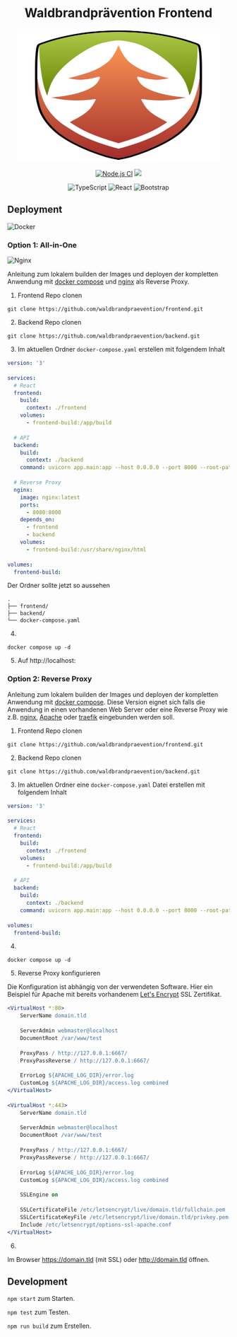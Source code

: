 <h1 align="center">Waldbrandprävention Frontend</h1>
<p align="center">   
    <img width="460" height="300" src="src/assets/img/logo-v1.svg">
</p>

<div align="center">

[![Node.js CI](https://img.shields.io/github/workflow/status/waldbrandpraevention/frontend/Node.js%20CI?style=for-the-badge)](https://github.com/waldbrandpraevention/frontend/actions/workflows/node.js.yml)
![](https://img.shields.io/github/commit-activity/m/waldbrandpraevention/frontend?style=for-the-badge)

![TypeScript](https://img.shields.io/badge/typescript-%23007ACC.svg?style=for-the-badge&logo=typescript&logoColor=white)
![React](https://img.shields.io/badge/react-%2320232a.svg?style=for-the-badge&logo=react&logoColor=%2361DAFB)
![Bootstrap](https://img.shields.io/badge/bootstrap-%23563D7C.svg?style=for-the-badge&logo=bootstrap&logoColor=white)


</div>

## Deployment

![Docker](https://img.shields.io/badge/docker-%230db7ed.svg?style=for-the-badge&logo=docker&logoColor=white)
### Option 1: All-in-One

![Nginx](https://img.shields.io/badge/nginx-%23009639.svg?style=for-the-badge&logo=nginx&logoColor=white)

Anleitung zum lokalem builden der Images und deployen der kompletten Anwendung mit [docker compose](https://docs.docker.com/compose/) und [nginx](https://www.nginx.org/) als Reverse Proxy.

1. Frontend Repo clonen
```
git clone https://github.com/waldbrandpraevention/frontend.git
```
2. Backend Repo clonen
```
git clone https://github.com/waldbrandpraevention/backend.git
```
3. Im aktuellen Ordner `docker-compose.yaml` erstellen mit folgendem Inhalt
```yaml
version: '3'

services:
  # React
  frontend:
    build:
      context: ./frontend
    volumes:
      - frontend-build:/app/build

  # API
  backend:
    build:
      context: ./backend
    command: uvicorn app.main:app --host 0.0.0.0 --port 8000 --root-path /api

  # Reverse Proxy
  nginx:
    image: nginx:latest
    ports:
      - 8080:8000
    depends_on:
      - frontend
      - backend
    volumes:
      - frontend-build:/usr/share/nginx/html

volumes:
  frontend-build:

```
Der Ordner sollte jetzt so aussehen
```
.
├── frontend/
├── backend/
└── docker-compose.yaml
```

4. 
```
docker compose up -d
```
5. Auf http://localhost:

### Option 2: Reverse Proxy




Anleitung zum lokalem builden der Images und deployen der kompletten Anwendung mit [docker compose](https://docs.docker.com/compose/). Diese Version eignet sich falls die Anwendung in einen vorhandenen Web Server oder eine Reverse Proxy wie z.B. [nginx](https://www.nginx.org/), [Apache](https://httpd.apache.org/) oder [traefik](https://traefik.io/traefik/) eingebunden werden soll. 

1. Frontend Repo clonen
```
git clone https://github.com/waldbrandpraevention/frontend.git
```
2. Backend Repo clonen
```
git clone https://github.com/waldbrandpraevention/backend.git
```
3. Im aktuellen Ordner eine `docker-compose.yaml` Datei erstellen mit folgendem Inhalt
```yaml
version: '3'

services:
  # React
  frontend:
    build:
      context: ./frontend
    volumes:
      - frontend-build:/app/build

  # API
  backend:
    build:
      context: ./backend
    command: uvicorn app.main:app --host 0.0.0.0 --port 8000 --root-path /api

volumes:
  frontend-build:

```
4. 
```
docker compose up -d
```
5. Reverse Proxy konfigurieren

Die Konfiguration ist abhängig von der verwendeten Software. Hier ein Beispiel für Apache  mit bereits vorhandenem [Let's Encrypt](https://letsencrypt.org/de/) SSL Zertifikat.
```apache 
<VirtualHost *:80>
    ServerName domain.tld

    ServerAdmin webmaster@localhost
    DocumentRoot /var/www/test

    ProxyPass / http://127.0.0.1:6667/
    ProxyPassReverse / http://127.0.0.1:6667/

    ErrorLog ${APACHE_LOG_DIR}/error.log
    CustomLog ${APACHE_LOG_DIR}/access.log combined
</VirtualHost>

<VirtualHost *:443>
    ServerName domain.tld

    ServerAdmin webmaster@localhost
    DocumentRoot /var/www/test

    ProxyPass / http://127.0.0.1:6667/
    ProxyPassReverse / http://127.0.0.1:6667/

    ErrorLog ${APACHE_LOG_DIR}/error.log
    CustomLog ${APACHE_LOG_DIR}/access.log combined

    SSLEngine on

    SSLCertificateFile /etc/letsencrypt/live/domain.tld/fullchain.pem
    SSLCertificateKeyFile /etc/letsencrypt/live/domain.tld/privkey.pem
    Include /etc/letsencrypt/options-ssl-apache.conf
</VirtualHost>
```
6.
Im Browser https://domain.tld (mit SSL) oder http://domain.tld öffnen.

<!-- ### Reverse proxy


```apache
<VirtualHost *:80>
        ServerName <domain>

        DocumentRoot /var/www/test

        ProxyPass / http://127.0.0.1:6667/
        ProxyPassReverse / http://127.0.0.1:6667/

        ErrorLog ${APACHE_LOG_DIR}/error.log
        CustomLog ${APACHE_LOG_DIR}/access.log combined
</VirtualHost>

<VirtualHost *:443>
    ServerName <domain>

    DocumentRoot /var/www/test

    ProxyPass / http://127.0.0.1:6667/
    ProxyPassReverse / http://127.0.0.1:6667/

    ErrorLog ${APACHE_LOG_DIR}/error.log
    CustomLog ${APACHE_LOG_DIR}/access.log combined

    SSLEngine on

    SSLCertificateFile /etc/letsencrypt/live/bp.adriansoftware.de/fullchain.pem
    SSLCertificateKeyFile /etc/letsencrypt/live/bp.adriansoftware.de/privkey.pem
Include /etc/letsencrypt/options-ssl-apache.conf
</VirtualHost><VirtualHost *:80>
        ServerName app.bp.adriansoftware.de

        ServerAdmin webmaster@localhost
        DocumentRoot /var/www/test

        ProxyPass / http://127.0.0.1:6667/
        ProxyPassReverse / http://127.0.0.1:6667/

        ErrorLog ${APACHE_LOG_DIR}/error.log
        CustomLog ${APACHE_LOG_DIR}/access.log combined

#RewriteEngine on
#RewriteCond %{SERVER_NAME} =app.bp.adriansoftware.de
#RewriteRule ^ https://%{SERVER_NAME}%{REQUEST_URI} [END,NE,R=permanent]
</VirtualHost>

<VirtualHost *:443>
    ServerName app.bp.adriansoftware.de

    ServerAdmin webmaster@localhost
    DocumentRoot /var/www/test

    ProxyPass / http://127.0.0.1:6667/
    ProxyPassReverse / http://127.0.0.1:6667/

    ErrorLog ${APACHE_LOG_DIR}/error.log
    CustomLog ${APACHE_LOG_DIR}/access.log combined

    SSLEngine on

    SSLCertificateFile /etc/letsencrypt/live/bp.adriansoftware.de/fullchain.pem
    SSLCertificateKeyFile /etc/letsencrypt/live/bp.adriansoftware.de/privkey.pem
Include /etc/letsencrypt/options-ssl-apache.conf
</VirtualHost>
``` -->

## Development

`npm start` zum Starten.

`npm test` zum Testen.

`npm run build` zum Erstellen.


